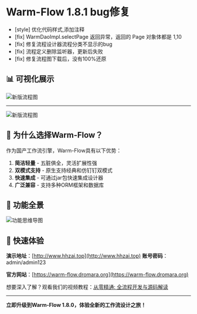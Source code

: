 # Warm-Flow 1.8.1 bug修复

- [style] 优化代码样式,添加注释
- [fix] WarmDaoImpl.selectPage 返回异常，返回的 Page 对象体都是 1,10
- [fix] 修复流程设计器流程分类不显示的bug
- [fix] 流程定义删除监听器，更新后失败
- [fix] 修复流程图下载后，没有100%还原

## 📊 可视化展示


![新版流程图](https://foruda.gitee.com/images/1754530281717340950/b531c256_2218307.png)

---



![新版流程图](https://foruda.gitee.com/images/1754530582498275502/be3acb55_2218307.png)



## 🌟 为什么选择Warm-Flow？

作为国产工作流引擎，Warm-Flow具有以下优势：

1. **简洁轻量** - 五脏俱全，灵活扩展性强
2. **双模式支持** - 原生支持经典和仿钉钉双模式
3. **快速集成** - 可通过jar包快速集成设计器
4. **广泛兼容** - 支持多种ORM框架和数据库

## 🎯 功能全景

![功能思维导图](https://foruda.gitee.com/images/1749458482882123468/1ce24e01_2218307.png)

## 🚀 快速体验

**演示地址**：[http://www.hhzai.top](http://www.hhzai.top)
**账号密码**：admin/admin123

**官方网站**：[https://warm-flow.dromara.org](https://warm-flow.dromara.org)

想要深入了解？观看我们的视频教程：[从零精通: 全流程开发与源码解读](https://www.bilibili.com/video/BV1AWRGYEEVr/)

---

**立即升级到Warm-Flow 1.8.0，体验全新的工作流设计之旅！**
